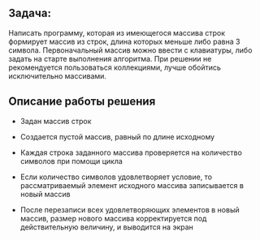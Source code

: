 ## **Задача:**
 Написать программу, которая из имеющегося массива строк формирует массив из строк, длина которых меньше либо равна 3 символа. Первоначальный массив можно ввести с клавиатуры, либо задать на старте выполнения алгоритма. При решении не рекомендуется пользоваться коллекциями, лучше обойтись исключительно массивами.              
               

## **Описание работы решения**

* Задан массив строк

* Создается пустой массив, равный по длине исходному

* Каждая строка заданного массива проверяется на количество символов при помощи цикла 

* Если количество символов удовлетворяет условие, то рассматриваемый элемент исходного массива записывается в новый массив

* После перезаписи всех удовлетворяющих элементов в новый массив, размер нового массива корректируется под действительную величину, и выводится 
на экран
